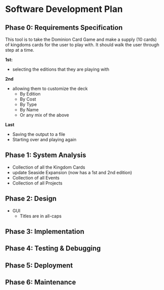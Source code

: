 # Software Development Plan

## Phase 0: Requirements Specification

This tool is to take the Dominion Card Game and make a supply (10 cards) of kingdoms cards for the user to play with.
It should walk the user through step at a time.

**1st:**
*   selecting the editions that they are playing with

**2nd**
*   allowing them to customize the deck
    *   By Edition
    *   By Cost
    *   By Type
    *   By Name
    *   Or any mix of the above
    
**Last**
*   Saving the output to a file
*   Starting over and playing again


## Phase 1: System Analysis 

*   Collection of all the Kingdom Cards
  * update Seaside Expansion (now has a 1st and 2nd edition)
*   Collection of all Events
*   Collection of all Projects

## Phase 2: Design 

* GUI
  * Titles are in all-caps

## Phase 3: Implementation


## Phase 4: Testing & Debugging 


## Phase 5: Deployment


## Phase 6: Maintenance

